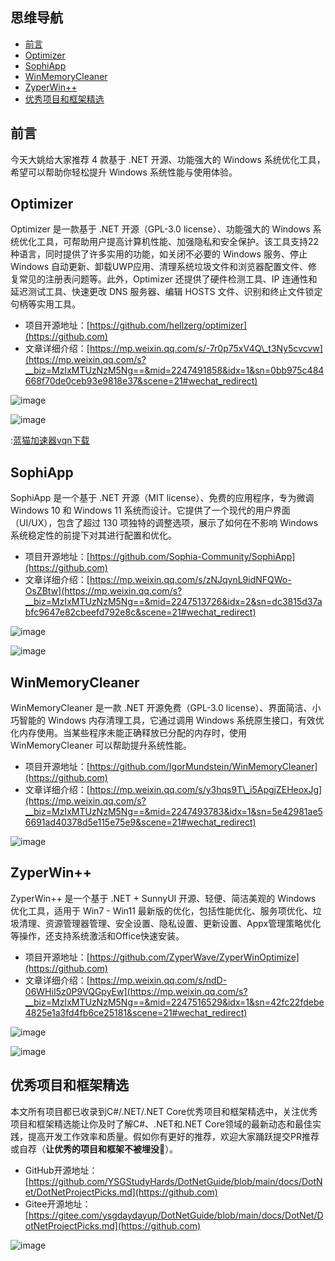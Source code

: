 ## 思维导航

* [前言](#_label0)
* [Optimizer](#_label1)
* [SophiApp](#_label2)
* [WinMemoryCleaner](#_label3)
* [ZyperWin++](#_label4)
* [优秀项目和框架精选](#_label5)

## 前言

今天大姚给大家推荐 4 款基于 .NET 开源、功能强大的 Windows 系统优化工具，希望可以帮助你轻松提升 Windows 系统性能与使用体验。

## Optimizer

Optimizer 是一款基于 .NET 开源（GPL-3.0 license）、功能强大的 Windows 系统优化工具，可帮助用户提高计算机性能、加强隐私和安全保护。该工具支持22种语言，同时提供了许多实用的功能，如关闭不必要的 Windows 服务、停止 Windows 自动更新、卸载UWP应用、清理系统垃圾文件和浏览器配置文件、修复常见的注册表问题等。此外，Optimizer 还提供了硬件检测工具、IP 连通性和延迟测试工具、快速更改 DNS 服务器、编辑 HOSTS 文件、识别和终止文件锁定句柄等实用工具。

* 项目开源地址：[https://github.com/hellzerg/optimizer](https://github.com)
* 文章详细介绍：[https://mp.weixin.qq.com/s/-7r0p75xV4Q\_t3Ny5cvcvw](https://mp.weixin.qq.com/s?__biz=MzIxMTUzNzM5Ng==&mid=2247491858&idx=1&sn=0bb975c484668f70de0ceb93e9818e37&scene=21#wechat_redirect)

![image](https://img2024.cnblogs.com/blog/1336199/202509/1336199-20250920184024504-1153884424.png)

![image](https://img2024.cnblogs.com/blog/1336199/202509/1336199-20250920184014055-1127413467.png)

:[蓝猫加速器vqn下载](https://sanmenqingxie.com)

## SophiApp

SophiApp 是一个基于 .NET 开源（MIT license）、免费的应用程序，专为微调 Windows 10 和 Windows 11 系统而设计。它提供了一个现代的用户界面（UI/UX），包含了超过 130 项独特的调整选项，展示了如何在不影响 Windows 系统稳定性的前提下对其进行配置和优化。

* 项目开源地址：[https://github.com/Sophia-Community/SophiApp](https://github.com)
* 文章详细介绍：[https://mp.weixin.qq.com/s/zNJqynL9idNFQWo-OsZBtw](https://mp.weixin.qq.com/s?__biz=MzIxMTUzNzM5Ng==&mid=2247513726&idx=2&sn=dc3815d37abfc9647e82cbeefd792e8c&scene=21#wechat_redirect)

![image](https://img2024.cnblogs.com/blog/1336199/202509/1336199-20250920184047507-50559005.png)

![image](https://img2024.cnblogs.com/blog/1336199/202509/1336199-20250920184054416-1942004989.png)

## WinMemoryCleaner

WinMemoryCleaner 是一款 .NET 开源免费（GPL-3.0 license）、界面简洁、小巧智能的 Windows 内存清理工具，它通过调用 Windows 系统原生接口，有效优化内存使用。当某些程序未能正确释放已分配的内存时，使用 WinMemoryCleaner 可以帮助提升系统性能。

* 项目开源地址：[https://github.com/IgorMundstein/WinMemoryCleaner](https://github.com)
* 文章详细介绍：[https://mp.weixin.qq.com/s/y3hqs9T\_i5ApgjZEHeoxJg](https://mp.weixin.qq.com/s?__biz=MzIxMTUzNzM5Ng==&mid=2247493783&idx=1&sn=5e42981ae56691ad40378d5e115e75e9&scene=21#wechat_redirect)

![image](https://img2024.cnblogs.com/blog/1336199/202509/1336199-20250920184114867-471151142.png)

## ZyperWin++

ZyperWin++ 是一个基于 .NET + SunnyUI 开源、轻便、简洁美观的 Windows 优化工具，适用于 Win7 - Win11 最新版的优化，包括性能优化、服务项优化、垃圾清理、资源管理器管理、安全设置、隐私设置、更新设置、Appx管理策略优化等操作，还支持系统激活和Office快速安装。

* 项目开源地址：[https://github.com/ZyperWave/ZyperWinOptimize](https://github.com)
* 文章详细介绍：[https://mp.weixin.qq.com/s/ndD-06WHiI5z0P9VQGpyEw](https://mp.weixin.qq.com/s?__biz=MzIxMTUzNzM5Ng==&mid=2247516529&idx=1&sn=42fc22fdebe4825e1a3fd4fb6ce25181&scene=21#wechat_redirect)

![image](https://img2024.cnblogs.com/blog/1336199/202509/1336199-20250920184130720-450795239.png)

![image](https://img2024.cnblogs.com/blog/1336199/202509/1336199-20250920184143697-1114374995.png)

## 优秀项目和框架精选

本文所有项目都已收录到C#/.NET/.NET Core优秀项目和框架精选中，关注优秀项目和框架精选能让你及时了解C#、.NET和.NET Core领域的最新动态和最佳实践，提高开发工作效率和质量。假如你有更好的推荐，欢迎大家踊跃提交PR推荐或自荐（**让优秀的项目和框架不被埋没**🤞）。

* GitHub开源地址：[https://github.com/YSGStudyHards/DotNetGuide/blob/main/docs/DotNet/DotNetProjectPicks.md](https://github.com)
* Gitee开源地址：[https://gitee.com/ysgdaydayup/DotNetGuide/blob/main/docs/DotNet/DotNetProjectPicks.md](https://github.com)

![image](https://img2024.cnblogs.com/blog/1336199/202509/1336199-20250920184208705-748397810.png)
